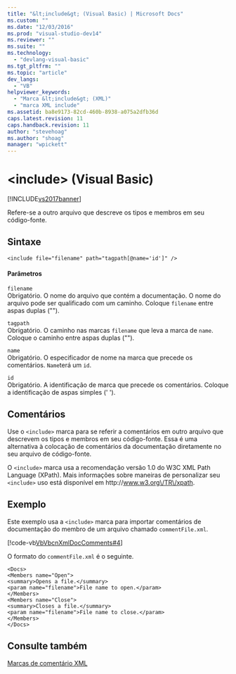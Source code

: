 ```yaml
---
title: "&lt;include&gt; (Visual Basic) | Microsoft Docs"
ms.custom: ""
ms.date: "12/03/2016"
ms.prod: "visual-studio-dev14"
ms.reviewer: ""
ms.suite: ""
ms.technology: 
  - "devlang-visual-basic"
ms.tgt_pltfrm: ""
ms.topic: "article"
dev_langs: 
  - "VB"
helpviewer_keywords: 
  - "Marca &lt;include&gt; (XML)"
  - "marca XML include"
ms.assetid: ba8e9173-82cd-460b-8938-a075a2dfb36d
caps.latest.revision: 11
caps.handback.revision: 11
author: "stevehoag"
ms.author: "shoag"
manager: "wpickett"
---
```

# &lt;include&gt; (Visual Basic)
[!INCLUDE[vs2017banner](../../../csharp/includes/vs2017banner.md)]

Refere\-se a outro arquivo que descreve os tipos e membros em seu código\-fonte.  
  
## Sintaxe  
  
```  
<include file="filename" path="tagpath[@name='id']" />  
```  
  
#### Parâmetros  
 `filename`  
 Obrigatório.  O nome do arquivo que contém a documentação.  O nome do arquivo pode ser qualificado com um caminho.  Coloque `filename` entre aspas duplas \(""\).  
  
 `tagpath`  
 Obrigatório.  O caminho nas marcas `filename` que leva a marca de `name`.  Coloque o caminho entre aspas duplas \(""\).  
  
 `name`  
 Obrigatório.  O especificador de nome na marca que precede os comentários.  `Name`terá um `id`.  
  
 `id`  
 Obrigatório.  A identificação de marca que precede os comentários.  Coloque a identificação de aspas simples \(' '\).  
  
## Comentários  
 Use o `<include>` marca para se referir a comentários em outro arquivo que descrevem os tipos e membros em seu código\-fonte.  Essa é uma alternativa à colocação de comentários da documentação diretamente no seu arquivo de código\-fonte.  
  
 O `<include>` marca usa a recomendação versão 1.0 do W3C XML Path Language \(XPath\).  Mais informações sobre maneiras de personalizar seu `<include>` uso está disponível em http:\/\/www.w3.org\/TR\/xpath.  
  
## Exemplo  
 Este exemplo usa a `<include>` marca para importar comentários de documentação do membro de um arquivo chamado `commentFile.xml`.  
  
 [!code-vb[VbVbcnXmlDocComments#4](../../../visual-basic/language-reference/xmldoc/codesnippet/VisualBasic/include_1.vb)]  
  
 O formato do `commentFile.xml` é o seguinte.  
  
```  
<Docs>  
<Members name="Open">  
<summary>Opens a file.</summary>  
<param name="filename">File name to open.</param>  
</Members>  
<Members name="Close">  
<summary>Closes a file.</summary>  
<param name="filename">File name to close.</param>  
</Members>  
</Docs>  
```  
  
## Consulte também  
 [Marcas de comentário XML](../../../visual-basic/language-reference/xmldoc/recommended-xml-tags-for-documentation-comments.md)